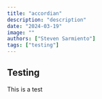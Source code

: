 ```yaml
---
title: "accordian"
description: "description"
date: "2024-03-19"
image: ""
authors: ["Steven Sarmiento"]
tags: ["testing"]
---
```


## Testing

This is a test

